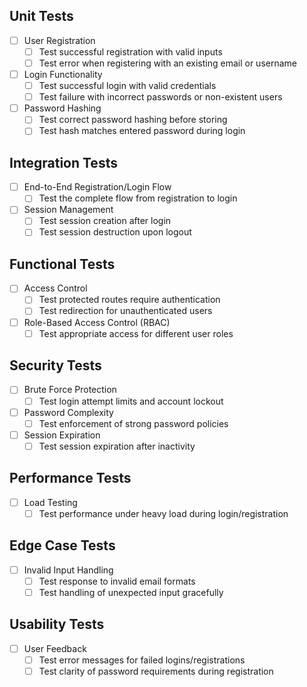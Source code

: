 ## Unit Tests
- [ ] User Registration
  - [ ] Test successful registration with valid inputs
  - [ ] Test error when registering with an existing email or username
- [ ] Login Functionality
  - [ ] Test successful login with valid credentials
  - [ ] Test failure with incorrect passwords or non-existent users
- [ ] Password Hashing
  - [ ] Test correct password hashing before storing
  - [ ] Test hash matches entered password during login

## Integration Tests
- [ ] End-to-End Registration/Login Flow
  - [ ] Test the complete flow from registration to login
- [ ] Session Management
  - [ ] Test session creation after login
  - [ ] Test session destruction upon logout

## Functional Tests
- [ ] Access Control
  - [ ] Test protected routes require authentication
  - [ ] Test redirection for unauthenticated users
- [ ] Role-Based Access Control (RBAC)
  - [ ] Test appropriate access for different user roles

## Security Tests
- [ ] Brute Force Protection
  - [ ] Test login attempt limits and account lockout
- [ ] Password Complexity
  - [ ] Test enforcement of strong password policies
- [ ] Session Expiration
  - [ ] Test session expiration after inactivity

## Performance Tests
- [ ] Load Testing
  - [ ] Test performance under heavy load during login/registration

## Edge Case Tests
- [ ] Invalid Input Handling
  - [ ] Test response to invalid email formats
  - [ ] Test handling of unexpected input gracefully

## Usability Tests
- [ ] User Feedback
  - [ ] Test error messages for failed logins/registrations
  - [ ] Test clarity of password requirements during registration